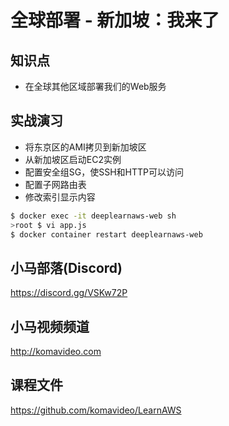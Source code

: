 全球部署 - 新加坡：我来了
======================

## 知识点

* 在全球其他区域部署我们的Web服务

## 实战演习

+ 将东京区的AMI拷贝到新加坡区
+ 从新加坡区启动EC2实例
+ 配置安全组SG，使SSH和HTTP可以访问
+ 配置子网路由表
+ 修改索引显示内容

```bash
$ docker exec -it deeplearnaws-web sh
>root $ vi app.js
$ docker container restart deeplearnaws-web
```

## 小马部落(Discord)

https://discord.gg/VSKw72P

## 小马视频频道

http://komavideo.com

## 课程文件

https://github.com/komavideo/LearnAWS
